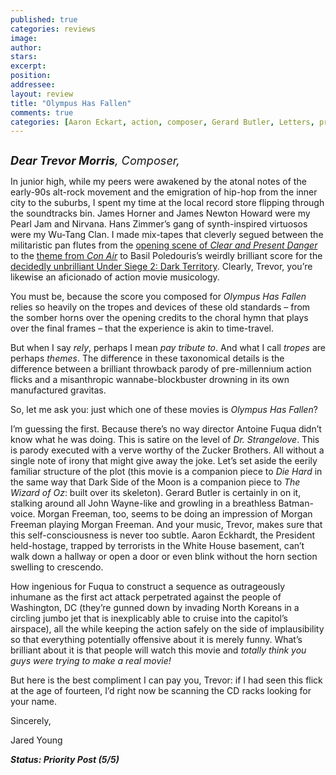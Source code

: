 ```yaml
---
published: true
categories: reviews
image:
author: 
stars: 
excerpt: 
position: 
addressee: 
layout: review
title: "Olympus Has Fallen"
comments: true
categories: [Aaron Eckart, action, composer, Gerard Butler, Letters, president, white house]
---
```

<div><p><span class="full-image-block ssNonEditable"><span><a href="/letters/2013/3/22/olympus-has-fallen.html"><img src="http://static.squarespace.com/static/5005f6bcc4aa41161b33e89e/5329cf1fe4b07c068ebf74de/5329cf1fe4b07c068ebf77f5/1363965634647/Olympus%20Has%20Fallen.jpg" alt="" /></a></span></span></p>
<p><em style="font-size:130%;"><strong>Dear Trevor Morris</strong>, Composer,</em></p>
<p>In junior high, while my peers were awakened by the atonal notes of the early-90s alt-rock movement and the emigration of hip-hop from the inner city to the suburbs, I spent my time at the local record store flipping through the soundtracks bin. James Horner and James Newton Howard were my Pearl Jam and Nirvana. Hans Zimmer&rsquo;s gang of synth-inspired virtuosos were my Wu-Tang Clan. I made mix-tapes that cleverly segued between the militaristic pan flutes from the <a href="http://www.youtube.com/watch?v=lUgH-lBeX_M">opening scene of <em>Clear and Present Danger</em></a> to the <a href="http://www.youtube.com/watch?v=lnywcTqsg18">theme from <em>Con Air</em></a> to Basil Poledouris&rsquo;s weirdly brilliant score for the <a href="http://www.youtube.com/watch?v=g20YT2jzDb0">decidedly unbrilliant Under Siege 2: Dark Territory</a>. Clearly, Trevor, you&rsquo;re likewise an aficionado of action movie musicology.</p>
<p>You must be, because the score you composed for <em>Olympus Has Fallen</em> relies so heavily on the tropes and devices of these old standards &ndash; from the somber horns over the opening credits to the choral hymn that plays over the final frames &ndash; that the experience is akin to time-travel.</p>
<p>But when I say <em>rely</em>, perhaps I mean <em>pay tribute to</em>. And what I call <em>tropes</em> are perhaps <em>themes</em>. The difference in these taxonomical details is the difference between a brilliant throwback parody of pre-millennium action flicks and a misanthropic wannabe-blockbuster drowning in its own manufactured gravitas.</p>
<p>So, let me ask you: just which one of these movies is <em>Olympus Has Fallen</em>?</p>
<p>I&rsquo;m guessing the first. Because there&rsquo;s no way director Antoine Fuqua didn&rsquo;t know what he was doing. This is satire on the level of <em>Dr. Strangelove</em>. This is parody executed with a verve worthy of the Zucker Brothers. All without a single note of irony that might give away the joke. Let&rsquo;s set aside the eerily familiar structure of the plot (this movie is a companion piece to <em>Die Hard</em> in the same way that Dark Side of the Moon is a companion piece to <em>The Wizard of Oz</em>: built over its skeleton). Gerard Butler is certainly in on it, stalking around all John Wayne-like and growling in a breathless Batman-voice. Morgan Freeman, too, seems to be doing an impression of Morgan Freeman playing Morgan Freeman. And your music, Trevor, makes sure that this self-consciousness is never too subtle. Aaron Eckhardt, the President held-hostage, trapped by terrorists in the White House basement, can&rsquo;t walk down a hallway or open a door or even blink without the horn section swelling to crescendo.</p>
<p>How ingenious for Fuqua to construct a sequence as outrageously inhumane as the first act attack perpetrated against the people of Washington, DC (they&rsquo;re gunned down by invading North Koreans in a circling jumbo jet that is inexplicably able to cruise into the capitol&rsquo;s airspace), all the while keeping the action safely on the side of implausibility so that everything potentially offensive about it is merely funny. What&rsquo;s brilliant about it is that people will watch this movie and <em>totally think you guys were trying to make a real movie!</em></p>
<p>But here is the best compliment I can pay you, Trevor: if I had seen this flick at the age of fourteen, I&rsquo;d right now be scanning the CD racks looking for your name.</p>
<p>Sincerely,</p>
<p>Jared Young&nbsp;</p>
<p><em><strong>Status: Priority Post (5/5)</strong></em></p></div>
